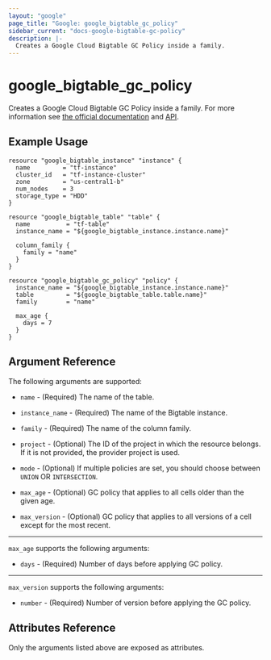 ```yaml
---
layout: "google"
page_title: "Google: google_bigtable_gc_policy"
sidebar_current: "docs-google-bigtable-gc-policy"
description: |-
  Creates a Google Cloud Bigtable GC Policy inside a family.
---
```


# google_bigtable_gc_policy

Creates a Google Cloud Bigtable GC Policy inside a family. For more information see
[the official documentation](https://cloud.google.com/bigtable/) and
[API](https://cloud.google.com/bigtable/docs/go/reference).


## Example Usage

```hcl
resource "google_bigtable_instance" "instance" {
  name         = "tf-instance"
  cluster_id   = "tf-instance-cluster"
  zone         = "us-central1-b"
  num_nodes    = 3
  storage_type = "HDD"
}

resource "google_bigtable_table" "table" {
  name          = "tf-table"
  instance_name = "${google_bigtable_instance.instance.name}"
  
  column_family {
    family = "name"
  }
}

resource "google_bigtable_gc_policy" "policy" {
  instance_name = "${google_bigtable_instance.instance.name}"
  table         = "${google_bigtable_table.table.name}"
  family        = "name"
  
  max_age {
    days = 7
  }
}
```

## Argument Reference

The following arguments are supported:

* `name` - (Required) The name of the table.

* `instance_name` - (Required) The name of the Bigtable instance.

* `family` - (Required) The name of the column family.

* `project` - (Optional) The ID of the project in which the resource belongs. If it is not provided, the provider project is used.

* `mode` - (Optional) If multiple policies are set, you should choose between `UNION` OR `INTERSECTION`.

* `max_age` - (Optional) GC policy that applies to all cells older than the given age.

* `max_version` - (Optional) GC policy that applies to all versions of a cell except for the most recent.

-----

`max_age` supports the following arguments:

* `days` - (Required) Number of days before applying GC policy.

-----

`max_version` supports the following arguments:

* `number` - (Required) Number of version before applying the GC policy.

## Attributes Reference

Only the arguments listed above are exposed as attributes.
